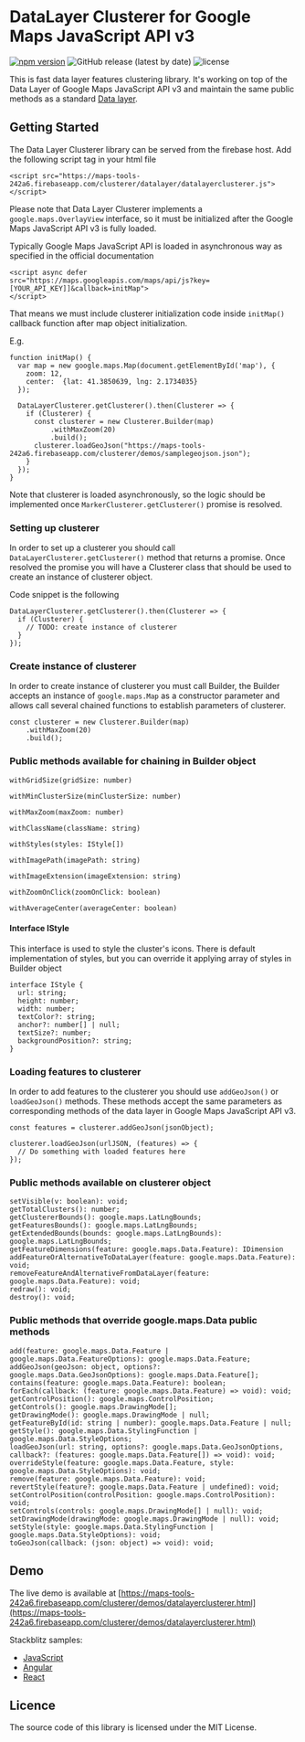 # DataLayer Clusterer for Google Maps JavaScript API v3

[![npm version](http://img.shields.io/npm/v/googlemaps-datalayer-clusterer.svg?style=flat)](https://npmjs.org/package/googlemaps-datalayer-clusterer "View this project on npm") ![GitHub release (latest by date)](https://img.shields.io/github/v/release/andreyh13/googlemaps-datalayer-clusterer) ![license](https://img.shields.io/github/license/andreyh13/googlemaps-datalayer-clusterer)


This is fast data layer features clustering library. It's working on top of the Data Layer of Google Maps JavaScript API v3 and maintain the same public methods as a standard [Data layer](https://developers.google.com/maps/documentation/javascript/reference/data).

## Getting Started

The Data Layer Clusterer library can be served from the firebase host. Add the following script tag in your html file

    <script src="https://maps-tools-242a6.firebaseapp.com/clusterer/datalayer/datalayerclusterer.js">
    </script>

Please note that Data Layer Clusterer implements a `google.maps.OverlayView` interface, so it must be initialized after the Google Maps JavaScript API v3 is fully loaded.

Typically Google Maps JavaScript API is loaded in asynchronous way as specified in the official documentation

    <script async defer
    src="https://maps.googleapis.com/maps/api/js?key=[YOUR_API_KEY]]&callback=initMap">
    </script>

That means we must include clusterer initialization code inside `initMap()` callback function after map object initialization.

E.g.

    function initMap() {
      var map = new google.maps.Map(document.getElementById('map'), {
        zoom: 12,
        center:  {lat: 41.3850639, lng: 2.1734035}
      });

      DataLayerClusterer.getClusterer().then(Clusterer => {
        if (Clusterer) {
          const clusterer = new Clusterer.Builder(map)
              .withMaxZoom(20)
              .build();
          clusterer.loadGeoJson("https://maps-tools-242a6.firebaseapp.com/clusterer/demos/samplegeojson.json");
        }
      });
    }

Note that clusterer is loaded asynchronously, so the logic should be implemented once `MarkerClusterer.getClusterer()` promise is resolved.

### Setting up clusterer

In order to set up a clusterer you should call `DataLayerClusterer.getClusterer()` method that returns a promise. Once resolved the promise you will have a Clusterer class that should be used to create an instance of clusterer object.

Code snippet is the following

    DataLayerClusterer.getClusterer().then(Clusterer => {
      if (Clusterer) {
        // TODO: create instance of clusterer
      }
    });

### Create instance of clusterer

In order to create instance of clusterer you must call Builder, the Builder accepts an instance of `google.maps.Map` as a constructor parameter and allows call several chained functions to establish parameters of clusterer.

    const clusterer = new Clusterer.Builder(map)
        .withMaxZoom(20)
        .build();

### Public methods available for chaining in Builder object

    withGridSize(gridSize: number)

    withMinClusterSize(minClusterSize: number)

    withMaxZoom(maxZoom: number)

    withClassName(className: string)

    withStyles(styles: IStyle[])

    withImagePath(imagePath: string)

    withImageExtension(imageExtension: string)

    withZoomOnClick(zoomOnClick: boolean)

    withAverageCenter(averageCenter: boolean)

#### Interface IStyle

This interface is used to style the cluster's icons. There is default implementation of styles, but you can override it applying array of styles in Builder object

    interface IStyle {
      url: string;
      height: number;
      width: number;
      textColor?: string;
      anchor?: number[] | null;
      textSize?: number;
      backgroundPosition?: string;
    }

### Loading features to clusterer

In order to add features to the clusterer you should use `addGeoJson()` or `loadGeoJson()` methods. These methods accept the same parameters as corresponding methods of the data layer in Google Maps JavaScript API v3.

    const features = clusterer.addGeoJson(jsonObject);

    clusterer.loadGeoJson(urlJSON, (features) => {
      // Do something with loaded features here
    });

### Public methods available on clusterer object

    setVisible(v: boolean): void;
    getTotalClusters(): number;
    getClustererBounds(): google.maps.LatLngBounds;
    getFeaturesBounds(): google.maps.LatLngBounds;
    getExtendedBounds(bounds: google.maps.LatLngBounds): google.maps.LatLngBounds;
    getFeatureDimensions(feature: google.maps.Data.Feature): IDimension
    addFeatureOrAlternativeToDataLayer(feature: google.maps.Data.Feature): void;
    removeFeatureAndAlternativeFromDataLayer(feature: google.maps.Data.Feature): void;
    redraw(): void;
    destroy(): void;

### Public methods that override google.maps.Data public methods

    add(feature: google.maps.Data.Feature | google.maps.Data.FeatureOptions): google.maps.Data.Feature;
    addGeoJson(geoJson: object, options?: google.maps.Data.GeoJsonOptions): google.maps.Data.Feature[];
    contains(feature: google.maps.Data.Feature): boolean;
    forEach(callback: (feature: google.maps.Data.Feature) => void): void;
    getControlPosition(): google.maps.ControlPosition;
    getControls(): google.maps.DrawingMode[];
    getDrawingMode(): google.maps.DrawingMode | null;
    getFeatureById(id: string | number): google.maps.Data.Feature | null;
    getStyle(): google.maps.Data.StylingFunction | google.maps.Data.StyleOptions;
    loadGeoJson(url: string, options?: google.maps.Data.GeoJsonOptions, callback?: (features: google.maps.Data.Feature[]) => void): void;
    overrideStyle(feature: google.maps.Data.Feature, style: google.maps.Data.StyleOptions): void;
    remove(feature: google.maps.Data.Feature): void;
    revertStyle(feature?: google.maps.Data.Feature | undefined): void;
    setControlPosition(controlPosition: google.maps.ControlPosition): void;
    setControls(controls: google.maps.DrawingMode[] | null): void;
    setDrawingMode(drawingMode: google.maps.DrawingMode | null): void;
    setStyle(style: google.maps.Data.StylingFunction | google.maps.Data.StyleOptions): void;
    toGeoJson(callback: (json: object) => void): void;

## Demo

The live demo is available at [https://maps-tools-242a6.firebaseapp.com/clusterer/demos/datalayerclusterer.html](https://maps-tools-242a6.firebaseapp.com/clusterer/demos/datalayerclusterer.html)

Stackblitz samples:

- [JavaScript](https://stackblitz.com/edit/js-avzfed)
- [Angular](https://stackblitz.com/edit/angular-ivy-wkmgrz)
- [React](https://stackblitz.com/edit/react-ts-vjmk8w)

## Licence

The source code of this library is licensed under the MIT License.
